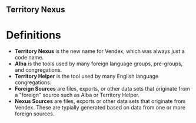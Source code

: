 Territory Nexus
---

# Definitions
* **Territory Nexus** is the new name for Vendex, which was always just a code name.
* **Alba** is the tools used by many foreign language groups, pre-groups, and congregations. 
* **Territory Helper** is the tool used by many English language congregations.  
* **Foreign Sources** are files, exports, or other data sets that originate from a "foreign" source such as Alba or Territory Helper.
* **Nexus Sources** are files, exports or other data sets that originate from Vendex. These are typially generated based on data from one or more foreign sources.
